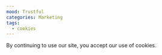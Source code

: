 ```yaml
---
mood: Trustful
categories: Marketing
tags:
  - cookies
---
```

By continuing to use our site, you accept our use of cookies.